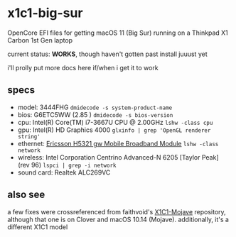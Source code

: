 # x1c1-big-sur

OpenCore EFI files for getting macOS 11 (Big Sur) running on a Thinkpad X1 Carbon 1st Gen laptop

current status: **WORKS**, though haven't gotten past install juuust yet

i'll prolly put more docs here if/when i get it to work

## specs

- model: 3444FHG `dmidecode -s system-product-name`
- bios: G6ETC5WW (2.85 ) `dmidecode -s bios-version`
- cpu: Intel(R) Core(TM) i7-3667U CPU @ 2.00GHz `lshw -class cpu`
- gpu: Intel(R) HD Graphics 4000 `glxinfo | grep 'OpenGL renderer string'`
- ethernet: [Ericsson H5321 gw Mobile Broadband Module](https://www.thinkwiki.org/wiki/Ericsson_H5321_gw_Mobile_Broadband_Module) `lshw -class network`
- wireless: Intel Corporation Centrino Advanced-N 6205 [Taylor Peak] (rev 96) `lspci | grep -i network`
- sound card: Realtek ALC269VC

## also see

a few fixes were crossreferenced from faithvoid's [X1C1-Mojave](https://github.com/faithvoid/X1C1-Mojave) repository,
although that one is on Clover and macOS 10.14 (Mojave). additionally, it's a different X1C1 model
